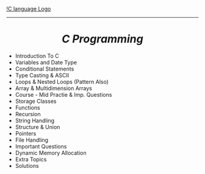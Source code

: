 [!C language Logo](https://github.com/amantiwari8861/C_Batch_11_to_12/blob/master/C.jpg)
<hr>
<center><h1><i>C Programming</i></h1></center>

- Introduction To C
- Variables and Date Type
- Conditional Statements
- Type Casting & ASCII
- Loops & Nested Loops (Pattern Also)
- Array & Multidimension Arrays
- Course - Mid Practie &   Imp. Questions
- Storage Classes
- Functions 
- Recursion
- String Handling
- Structure & Union
- Pointers
- File Handling 
- Important Questions
- Dynamic Memory Allocation
- Extra Topics 
- Solutions